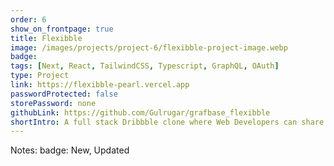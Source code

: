 ```yaml
---
order: 6
show_on_frontpage: true
title: Flexibble
image: /images/projects/project-6/flexibble-project-image.webp
badge:
tags: [Next, React, TailwindCSS, Typescript, GraphQL, OAuth]
type: Project
link: https://flexibble-pearl.vercel.app
passwordProtected: false
storePassword: none
githubLink: https://github.com/Gulrugar/grafbase_flexibble
shortIntro: A full stack Dribbble clone where Web Developers can share their projects.
---
```


Notes:
badge: New, Updated

